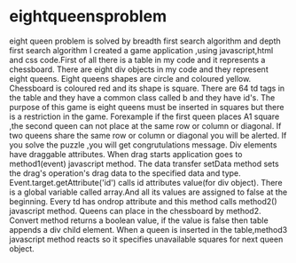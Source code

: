 # eightqueensproblem
eight queen problem is solved by breadth first search algorithm and depth first search algorithm
I created a game application ,using javascript,html and css code.First of all there is a table in my code and it represents a chessboard.
There are eight div objects in my code and they represent eight queens.
Eight queens shapes are circle and coloured yellow.
Chessboard is coloured red and its shape is square.
There are 64 td tags in the table and they have a common class called b and they have id's.
The purpose of this game is eight queens must be inserted in squares but there is a restriction in the game.
Forexample if the first queen places A1 square ,the second queen can not place at the same row or column or diagonal.
If two queens share the same row or column or diagonal you will be alerted.
If you solve the puzzle ,you will get congrutulations message.
Div elements have draggable attributes.
When drag starts application goes to method1(event) javascript method.
The data transfer setData method sets the drag's operation's drag data to the specified data and type.
Event.target.getAttribute('id') calls id attributes value(for div object).
There is a global variable called array.And all its values are assigned to false at the beginning.
Every td has ondrop attribute and this method calls method2() javascript method.
Queens can place in the chessboard by method2.
Convert method returns a boolean value, if the value is false then table appends a div child element.
When a queen is inserted in the table,method3 javascript method reacts so it specifies unavailable squares for next queen object.
